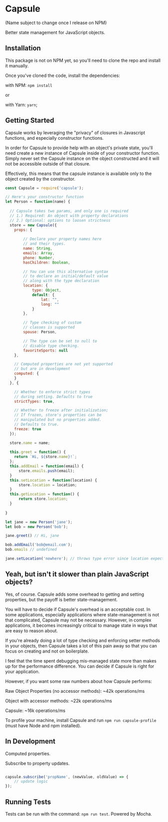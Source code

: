 # Capsule

(Name subject to change once I release on NPM)

Better state management for JavaScript objects.

## Installation

This package is not on NPM yet, so you'll need to clone the repo and install it manually.

Once you've cloned the code, install the dependencies:

with NPM: `npm install`

or 

with Yarn: `yarn`;

## Getting Started

Capsule works by leveraging the "privacy" of closures in Javascript functions, and especially constructor functions.

In order for Capsule to provide help with an object's private state, you'll need create a new instance of Capsule inside of your constructor function. Simply never set the Capsule instance on the object constructed and it will not be accessible
outside of that closure.

Effectively, this means that the capsule instance is available only to the object created by the constructor.

```javascript
const Capsule = require('capsule');

// Here's your constructor function
let Person = function(name) {
 
  // Capsule takes two params, and only one is required
  // 1.) Required: An object with property declarations
  // 2.) Optional: options to loosen strictness
  store = new Capsule({
    props: {
        
        // Declare your property names here
        // and their types.
        name: String,
        emails: Array,
        phone: Number,
        hasChildren: Boolean,

        // You can use this alternative syntax
        // to declare an initial/default value 
        // along with the type declaration
        location: {
            type: Object,
            default: {
                lat: "",
                long: ""
            }
        },

        // Type checking of custom
        // classes is supported
        spouse: Person,

        // The type can be set to null to
        // disable type checking.
        favoriteSports: null
    },

    // Computed properties are not yet supported
    // but are in development
    computed: {
    }
  }, {

    // Whether to enforce strict types
    // during setting. Defaults to true
    strictTypes: true,

    // Whether to freeze after initialization;
    // If frozen, store's properties can be
    // manipulated but no properties added.
    // Defaults to true.
    freeze: true
  });

  store.name = name;
    
  this.greet = function() {
    return `Hi, ${store.name}!`;
  };
  this.addEmail = function(email) {
      store.emails.push(email);
  }
  this.setLocation = function(location) {
      store.location = location;
  }
  this.getLocation = function() {
      return store.location;
  }
    
}

let jane = new Person('jane');
let bob = new Person('bob');

jane.greet() // Hi, jane

bob.addEmail('bob@email.com');
bob.emails // undefined

jane.setLocation('nowhere'); // throws type error since location expects an object not string
```

## Yeah, but isn't it slower than plain JavaScript objects?

Yes, of course. Capsule adds some overhead to getting and setting properties, but the payoff is better state-management.

You will have to decide if Capsule's overhead is an acceptable cost. In some applications, especially applications where state-management is not that complicated, Capsule may not be necessary. However, in complex applications, it becomes increasingly critical to manage state in ways that are easy to reason about.

If you're already doing a lot of type checking and enforcing setter methods in your objects, then Capsule takes a lot of this pain away so that you can focus on creating and not on boilerplate.

I feel that the time spent debugging mis-managed state more than makes up for the performance difference. You can decide if Capsule is right for your application.

However, if you want some raw numbers about how Capsule performs:

Raw Object Properties (no accessor methods): ~42k operations/ms

Object with accessor methods: ~22k operations/ms

Capsule: ~16k operations/ms

To profile your machine, install Capsule and run `npm run capsule-profile` (must have Node and npm installed).

## In Development

Computed properties.

Subscribe to property updates.

```javascript

capsule.subscribe('propName', (newValue, oldValue) => {
    // update logic
});

```

## Running Tests

Tests can be run with the command: `npm run test`. Powered by Mocha.

